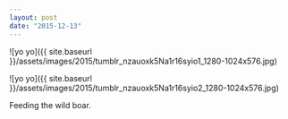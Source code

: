 ```yaml
---
layout: post
date: "2015-12-13"
---
```


![yo yo]({{ site.baseurl }}/assets/images/2015/tumblr_nzauoxk5Na1r16syio1_1280-1024x576.jpg)

![yo yo]({{ site.baseurl }}/assets/images/2015/tumblr_nzauoxk5Na1r16syio2_1280-1024x576.jpg)

Feeding the wild boar.
